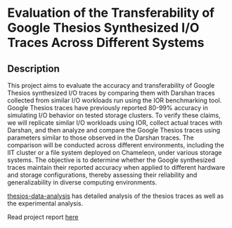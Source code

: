 **Evaluation of the Transferability of Google Thesios Synthesized I/O Traces Across Different Systems**
=====================================

Description
-----------

This project aims to evaluate the accuracy and transferability of Google Thesios synthesized I/O traces by comparing them with Darshan traces collected from similar I/O workloads run using the IOR benchmarking tool. Google Thesios traces have previously reported 80-99% accuracy in simulating I/O behavior on tested storage clusters. To verify these claims, we will replicate similar I/O workloads using IOR, collect actual traces with Darshan, and then analyze and compare the Google Thesios traces using parameters similar to those observed in the Darshan traces. The comparison will be conducted across different environments, including the IIT cluster or a file system deployed on Chameleon, under various storage systems. The objective is to determine whether the Google synthesized traces maintain their reported accuracy when applied to different hardware and storage configurations, thereby assessing their reliability and generalizability in diverse computing environments.

[thesios-data-analysis](https://github.com/vpapudesibabu/CS546-Google-IO-trace/blob/main/code/thesios-data-analysis.ipynb) has detailed analysis of the thesios traces as well as the experimental analysis.

Read project report [here](https://github.com/vpapudesibabu/CS546-Google-IO-trace/blob/main/docs/ProjectReport.pdf) 

